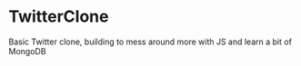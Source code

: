 # TwitterClone
Basic Twitter clone, building to mess around more with JS and learn a bit of MongoDB
